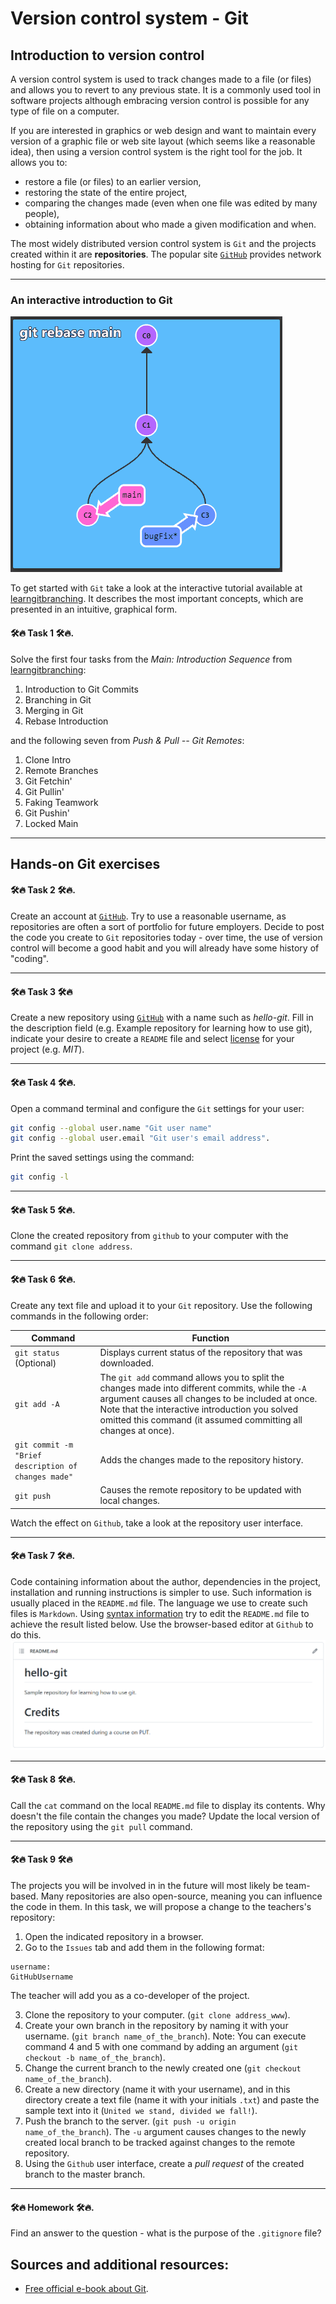 # Version control system - Git

## Introduction to version control

A version control system is used to track changes made to a file (or files) and allows you to revert to any previous state. It is a commonly used tool in software projects although embracing version control is possible for any type of file on a computer.

If you are interested in graphics or web design and want to maintain every version of a graphic file or web site layout (which seems like a reasonable idea), then using a version control system is the right tool for the job. It allows you to:
- restore a file (or files) to an earlier version, 
- restoring the state of the entire project, 
- comparing the changes made (even when one file was edited by many people), 
- obtaining information about who made a given modification and when.

The most widely distributed version control system is ```Git``` and the projects created within it are __repositories__. The popular site [```GitHub```](https://github.com/) provides network hosting for ```Git``` repositories.

***


### An interactive introduction to Git

![](_resources/lab02/learninggit.gif)

To get started with ```Git``` take a look at the interactive tutorial available at [learngitbranching](https://learngitbranching.js.org/). It describes the most important concepts, which are presented in an intuitive, graphical form.

#### 🛠🔥 Task 1 🛠🔥.

Solve the first four tasks from the _Main: Introduction Sequence_ from [learngitbranching](https://learngitbranching.js.org/):
 1. Introduction to Git Commits
 2. Branching in Git
 3. Merging in Git
 4. Rebase Introduction
 
 and the following seven from _Push & Pull -- Git Remotes_:
 1. Clone Intro 
 2. Remote Branches
 3. Git Fetchin'
 4. Git Pullin'
 5. Faking Teamwork
 6. Git Pushin'
 7. Locked Main

***


## Hands-on Git exercises

#### 🛠🔥 Task 2 🛠🔥.

Create an account at [```GitHub```](https://github.com/). Try to use a reasonable username, as repositories are often a sort of portfolio for future employers. Decide to post the code you create to ```Git``` repositories today - over time, the use of version control will become a good habit and you will already have some history of "coding".

***

#### 🛠🔥 Task 3 🛠🔥

Create a new repository using [```GitHub```](https://github.com/) with a name such as _hello-git_. Fill in the description field (e.g. Example repository for learning how to use git), indicate your desire to create a ```README``` file and select [license](https://choosealicense.com/) for your project (e.g. _MIT_).

***

#### 🛠🔥 Task 4 🛠🔥.

Open a command terminal and configure the ```Git``` settings for your user:
```bash
git config --global user.name "Git user name"
git config --global user.email "Git user's email address".
```
Print the saved settings using the command:
```bash
git config -l
```

***

#### 🛠🔥 Task 5 🛠🔥.

Clone the created repository from ```github``` to your computer with the command ```git clone address```.
***

#### 🛠🔥 Task 6 🛠🔥.


Create any text file and upload it to your ```Git``` repository. Use the following commands in the following order:
<!--
1. [```git status``](https://git-scm.com/docs/git-status) - displays the current status of the repository you have downloaded to your computer.
2. [```git add``](https://git-scm.com/docs/git-add) with the argument ```-A``.
The ```git add`` command allows you to split the changes you have made into different commits, while the ```-A`` argument causes all the changes to be included at once. Note that the interactive introduction you solved omitted this command (it assumed committing all changes at once).
3. [```git commit``]() with the argument ```-m Brief description of changes made`` - adds the changes made to the repository history.
4. [```git push``]() - causes the remote repository to be updated.
-->

| Command | Function |
|--- |--- |
| ```git status``` (Optional) | Displays current status of the repository that was downloaded. |
| ```git add -A``` | The ```git add``` command allows you to split the changes made into different commits, while the ```-A``` argument causes all changes to be included at once. Note that the interactive introduction you solved omitted this command (it assumed committing all changes at once). 	|
| ```git commit -m "Brief description of changes made"``` | Adds the changes made to the repository history. |
| ```git push``` | Causes the remote repository to be updated with local changes. |

Watch the effect on ```Github```, take a look at the repository user interface.
***
#### 🛠🔥 Task 7 🛠🔥.

Code containing information about the author, dependencies in the project, installation and running instructions is simpler to use. Such information is usually placed in the ```README.md``` file. The language we use to create such files is ```Markdown```. 
Using [syntax information](https://docs.github.com/en/get-started/writing-on-github/getting-started-with-writing-and-formatting-on-github/basic-writing-and-formatting-syntax) try to edit the ```README.md``` file to achieve the result listed below. Use the browser-based editor at ```Github``` to do this.
![](_resources/lab02/md.png)
***

#### 🛠🔥 Task 8 🛠🔥.

Call the ```cat``` command on the local ```README.md``` file to display its contents. Why doesn't the file contain the changes you made? Update the local version of the repository using the ```git pull``` command.
***

#### 🛠🔥 Task 9 🛠🔥

The projects you will be involved in in the future will most likely be team-based. Many repositories are also open-source, meaning you can influence the code in them. In this task, we will propose a change to the teachers's repository:
1. Open the indicated repository in a browser.
2. Go to the ```Issues``` tab and add them in the following format:
```
username:
GitHubUsername
```

The teacher will add you as a co-developer of the project.

3. Clone the repository to your computer. (```git clone address_www```).
4. Create your own branch in the repository by naming it with your username. (```git branch name_of_the_branch```). Note: You can execute command 4 and 5 with one command by adding an argument (```git checkout -b name_of_the_branch```).
5. Change the current branch to the newly created one (```git checkout name_of_the_branch```).
6. Create a new directory (name it with your username), and in this directory create a text file (name it with your initials ```.txt```) and paste the sample text into it (```United we stand, divided we fall!```).
6. Push the branch to the server. (```git push -u origin name_of_the_branch```). The ```-u``` argument causes changes to the newly created local branch to be tracked against changes to the remote repository.
7. Using the ```Github``` user interface, create a _pull request_ of the created branch to the master branch.

***

#### 🛠🔥 Homework 🛠🔥.

Find an answer to the question - what is the purpose of the ```.gitignore``` file?

## Sources and additional resources:

* [Free official e-book about Git](https://git-scm.com/book/en/v2).
